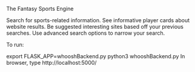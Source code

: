 The Fantasy Sports Engine

Search for sports-related information.
See informative player cards about website results.
Be suggested interesting sites based off your previous searches.
Use advanced search options to narrow your search.

To run:

export FLASK_APP=whooshBackend.py
python3 whooshBackend.py
In browser, type http://localhost:5000/
